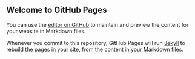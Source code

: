## Welcome to GitHub Pages

You can use the [editor on GitHub](https://github.com/songuyen1816/songuyen1816/edit/main/README.md) to maintain and preview the content for your website in Markdown files.

Whenever you commit to this repository, GitHub Pages will run [Jekyll](https://jekyllrb.com/) to rebuild the pages in your site, from the content in your Markdown files.
